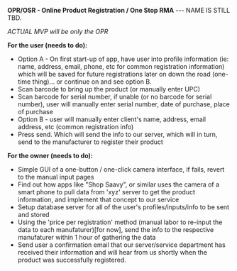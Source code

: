 **OPR/OSR - Online Product Registration / One Stop RMA**  ---  NAME IS STILL TBD.

*ACTUAL MVP will be only the OPR*

**For the user (needs to do):**

- Option A - On first start-up of app, have user into profile information (ie: name, address, email, phone, etc for common registration information) which will be saved for future registrations later on down the road (one-time thing)... or continue on and see option B.
- Scan barcode to bring up the product (or manually enter UPC)
- Scan barcode for serial number, if unable (or no barcode for serial number), user will manually enter serial 			number, date of purchase, place of purchase
- Option B - user will manually enter client's name, address, email address, etc (common registration info)
- Press send.  Which will send the info to our server, which will in turn, send to the manufacturer to register 			their product


**For the owner (needs to do):**

- Simple GUI of a one-button / one-click camera interface, if fails, revert to the manual input pages
- Find out how apps like "Shop Saavy", or similar uses the camera of a smart phone to pull data from 'xyz' server to get the product information, and implement that concept to our service
- Setup database server for all of the user's profiles/inputs/info to be sent and stored
- Using the 'price per registration' method (manual labor to re-input the data to each manufaturer)[for now], send the info to the respective manufaturer within 1 hour of gathering the data
- Send user a confirmation email that our server/service department has received their information and will hear from us shortly when the product was successfully registered.

